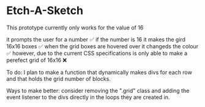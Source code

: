 # Etch-A-Sketch

This prototype currently only works for the value of 16

it prompts the user for a number ✅
if the number is 16 it makes the gird 16x16 boxes ✅
when the grid boxes are hovered over it changeds the colour ✅
however, due to the current CSS specifications is only able to make a perefect grid of 16x16 ❌

To do:
I plan to make a function that dynamically makes divs for each row and that holds the grid number of blocks.

Ways to make better:
consider removing the ".grid" class and adding the event listener to the divs directly in the loops they are created in.